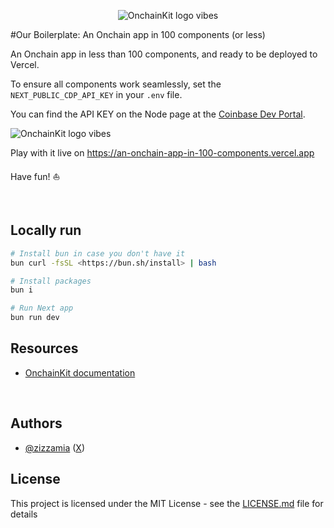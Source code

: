 <p align="center">
  <picture>
    <source media="(prefers-color-scheme: dark)" srcset="https://github.com/Zizzamia/an-onchain-app-in-100-components/blob/main/public/vibes/vibes-19.png">
    <img alt="OnchainKit logo vibes" src="https://github.com/Zizzamia/an-onchain-app-in-100-components/blob/main/public/vibes/vibes-19.png" width="auto">
  </picture>
</p>

#Our Boilerplate: An Onchain app in 100 components (or less)

An Onchain app in less than 100 components, and ready to be deployed to Vercel.

To ensure all components work seamlessly, set the `NEXT_PUBLIC_CDP_API_KEY` in your `.env` file.

You can find the API KEY on the Node page at the [Coinbase Dev Portal](https://portal.cdp.coinbase.com/products/node).

<img alt="OnchainKit logo vibes" src="https://github.com/Zizzamia/an-onchain-app-in-100-components/blob/main/public/copy-api-key.png" width="auto">

<br />

Play with it live on https://an-onchain-app-in-100-components.vercel.app

Have fun! ⛵️

<br />

## Locally run

```sh
# Install bun in case you don't have it
bun curl -fsSL <https://bun.sh/install> | bash

# Install packages
bun i

# Run Next app
bun run dev
```

## Resources

- [OnchainKit documentation](https://onchainkit.xyz)

<br />


## Authors

- [@zizzamia](https://github.com/zizzamia.png) ([X](https://twitter.com/Zizzamia))

## License

This project is licensed under the MIT License - see the [LICENSE.md](LICENSE.md) file for details
